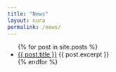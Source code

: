 ```yaml
---
title: "News"
layout: nura
permalink: /news/
---
```


<ul>
  {% for post in site.posts %}
    <li>
     <a href="{{ post.url }}">{{ post.title }}</a>
     {{ post.excerpt }}
    </li>
  {% endfor %}
</ul>

